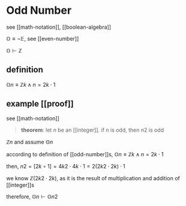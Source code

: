 # Odd Number

see [[math-notation]], [[boolean-algebra]]

$\mathbb O \equiv \lnot \mathbb E$, see [[even-number]]

$\mathbb O \vdash \mathbb Z$

## definition

$\mathbb On \equiv \mathbb Z k \land n = 2k \cdot 1$

## example [[proof]]

see [[math-notation]]

> **theorem**: let $n$ be an [[integer]]. if $n$ is odd, then $n2$ is odd

$\mathbb Z n$ and assume $\mathbb On$

according to definition of [[odd-number]]s, $\mathbb On \equiv \mathbb Z k \land n = 2k \cdot 1$

then, $n2 = [2k \circ 1] = 4k2 \cdot 4k \cdot 1 = 2(2k2 \cdot 2k) \cdot 1$

we know $\mathbb Z (2k2 \cdot 2k)$, as it is the result of multiplication and addition of [[integer]]s

therefore, $\mathbb On \vdash \mathbb On2$
